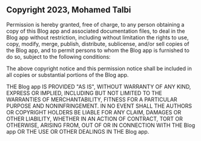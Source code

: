 ## Copyright 2023, Mohamed Talbi

Permission is hereby granted, free of charge, to any person obtaining a copy of this Blog app and associated documentation files, to deal in the Blog app without restriction, including without limitation the rights to use, copy, modify, merge, publish, distribute, sublicense, and/or sell copies of the Blog app, and to permit persons to whom the Blog app is furnished to do so, subject to the following conditions:

The above copyright notice and this permission notice shall be included in all copies or substantial portions of the Blog app.

THE Blog app IS PROVIDED "AS IS", WITHOUT WARRANTY OF ANY KIND, EXPRESS OR IMPLIED, INCLUDING BUT NOT LIMITED TO THE WARRANTIES OF MERCHANTABILITY, FITNESS FOR A PARTICULAR PURPOSE AND NONINFRINGEMENT. IN NO EVENT SHALL THE AUTHORS OR COPYRIGHT HOLDERS BE LIABLE FOR ANY CLAIM, DAMAGES OR OTHER LIABILITY, WHETHER IN AN ACTION OF CONTRACT, TORT OR OTHERWISE, ARISING FROM, OUT OF OR IN CONNECTION WITH THE Blog app OR THE USE OR OTHER DEALINGS IN THE Blog app.

